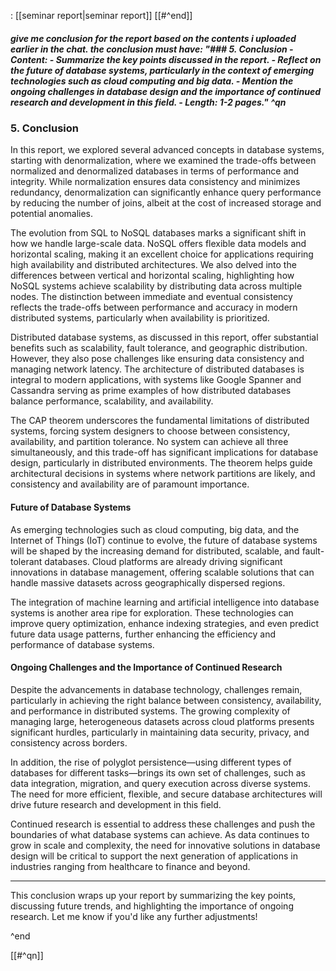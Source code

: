 : [[seminar report|seminar report]]
[[#^end]]
##### give me conclusion for the report based on the contents i uploaded earlier in the chat. the conclusion must have: "### 5. Conclusion - **Content:** - Summarize the key points discussed in the report. - Reflect on the future of database systems, particularly in the context of emerging technologies such as cloud computing and big data. - Mention the ongoing challenges in database design and the importance of continued research and development in this field. - **Length:** 1-2 pages." ^qn

### 5. Conclusion

In this report, we explored several advanced concepts in database systems, starting with denormalization, where we examined the trade-offs between normalized and denormalized databases in terms of performance and integrity. While normalization ensures data consistency and minimizes redundancy, denormalization can significantly enhance query performance by reducing the number of joins, albeit at the cost of increased storage and potential anomalies.

The evolution from SQL to NoSQL databases marks a significant shift in how we handle large-scale data. NoSQL offers flexible data models and horizontal scaling, making it an excellent choice for applications requiring high availability and distributed architectures. We also delved into the differences between vertical and horizontal scaling, highlighting how NoSQL systems achieve scalability by distributing data across multiple nodes. The distinction between immediate and eventual consistency reflects the trade-offs between performance and accuracy in modern distributed systems, particularly when availability is prioritized.

Distributed database systems, as discussed in this report, offer substantial benefits such as scalability, fault tolerance, and geographic distribution. However, they also pose challenges like ensuring data consistency and managing network latency. The architecture of distributed databases is integral to modern applications, with systems like Google Spanner and Cassandra serving as prime examples of how distributed databases balance performance, scalability, and availability.

The CAP theorem underscores the fundamental limitations of distributed systems, forcing system designers to choose between consistency, availability, and partition tolerance. No system can achieve all three simultaneously, and this trade-off has significant implications for database design, particularly in distributed environments. The theorem helps guide architectural decisions in systems where network partitions are likely, and consistency and availability are of paramount importance.

#### Future of Database Systems

As emerging technologies such as cloud computing, big data, and the Internet of Things (IoT) continue to evolve, the future of database systems will be shaped by the increasing demand for distributed, scalable, and fault-tolerant databases. Cloud platforms are already driving significant innovations in database management, offering scalable solutions that can handle massive datasets across geographically dispersed regions.

The integration of machine learning and artificial intelligence into database systems is another area ripe for exploration. These technologies can improve query optimization, enhance indexing strategies, and even predict future data usage patterns, further enhancing the efficiency and performance of database systems.

#### Ongoing Challenges and the Importance of Continued Research

Despite the advancements in database technology, challenges remain, particularly in achieving the right balance between consistency, availability, and performance in distributed systems. The growing complexity of managing large, heterogeneous datasets across cloud platforms presents significant hurdles, particularly in maintaining data security, privacy, and consistency across borders.

In addition, the rise of polyglot persistence—using different types of databases for different tasks—brings its own set of challenges, such as data integration, migration, and query execution across diverse systems. The need for more efficient, flexible, and secure database architectures will drive future research and development in this field.

Continued research is essential to address these challenges and push the boundaries of what database systems can achieve. As data continues to grow in scale and complexity, the need for innovative solutions in database design will be critical to support the next generation of applications in industries ranging from healthcare to finance and beyond.

---
This conclusion wraps up your report by summarizing the key points, discussing future trends, and highlighting the importance of ongoing research. Let me know if you'd like any further adjustments! 

^end


[[#^qn]]




